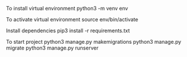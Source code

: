 To install virtual environment
python3 -m venv env

To activate virtual environment
source env/bin/activate

Install dependencies
pip3 install -r requirements.txt

To start project
python3 manage.py makemigrations
python3 manage.py migrate
python3 manage.py runserver
